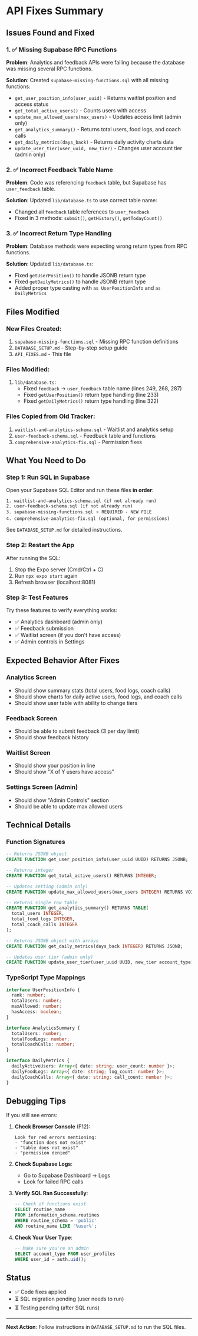 # API Fixes Summary

## Issues Found and Fixed

### 1. ✅ Missing Supabase RPC Functions
**Problem**: Analytics and feedback APIs were failing because the database was missing several RPC functions.

**Solution**: Created `supabase-missing-functions.sql` with all missing functions:
- `get_user_position_info(user_uuid)` - Returns waitlist position and access status
- `get_total_active_users()` - Counts users with access
- `update_max_allowed_users(max_users)` - Updates access limit (admin only)
- `get_analytics_summary()` - Returns total users, food logs, and coach calls
- `get_daily_metrics(days_back)` - Returns daily activity charts data
- `update_user_tier(user_uuid, new_tier)` - Changes user account tier (admin only)

### 2. ✅ Incorrect Feedback Table Name
**Problem**: Code was referencing `feedback` table, but Supabase has `user_feedback` table.

**Solution**: Updated `lib/database.ts` to use correct table name:
- Changed all `feedback` table references to `user_feedback`
- Fixed in 3 methods: `submit()`, `getHistory()`, `getTodayCount()`

### 3. ✅ Incorrect Return Type Handling
**Problem**: Database methods were expecting wrong return types from RPC functions.

**Solution**: Updated `lib/database.ts`:
- Fixed `getUserPosition()` to handle JSONB return type
- Fixed `getDailyMetrics()` to handle JSONB return type
- Added proper type casting with `as UserPositionInfo` and `as DailyMetrics`

## Files Modified

### New Files Created:
1. `supabase-missing-functions.sql` - Missing RPC function definitions
2. `DATABASE_SETUP.md` - Step-by-step setup guide
3. `API_FIXES.md` - This file

### Files Modified:
1. `lib/database.ts`:
   - Fixed `feedback` → `user_feedback` table name (lines 249, 268, 287)
   - Fixed `getUserPosition()` return type handling (line 233)
   - Fixed `getDailyMetrics()` return type handling (line 322)

### Files Copied from Old Tracker:
1. `waitlist-and-analytics-schema.sql` - Waitlist and analytics setup
2. `user-feedback-schema.sql` - Feedback table and functions
3. `comprehensive-analytics-fix.sql` - Permission fixes

## What You Need to Do

### Step 1: Run SQL in Supabase
Open your Supabase SQL Editor and run these files **in order**:

```
1. waitlist-and-analytics-schema.sql (if not already run)
2. user-feedback-schema.sql (if not already run)
3. supabase-missing-functions.sql ⭐ REQUIRED - NEW FILE
4. comprehensive-analytics-fix.sql (optional, for permissions)
```

See `DATABASE_SETUP.md` for detailed instructions.

### Step 2: Restart the App
After running the SQL:
1. Stop the Expo server (Cmd/Ctrl + C)
2. Run `npx expo start` again
3. Refresh browser (localhost:8081)

### Step 3: Test Features
Try these features to verify everything works:
- ✅ Analytics dashboard (admin only)
- ✅ Feedback submission
- ✅ Waitlist screen (if you don't have access)
- ✅ Admin controls in Settings

## Expected Behavior After Fixes

### Analytics Screen
- Should show summary stats (total users, food logs, coach calls)
- Should show charts for daily active users, food logs, and coach calls
- Should show user table with ability to change tiers

### Feedback Screen
- Should be able to submit feedback (3 per day limit)
- Should show feedback history

### Waitlist Screen
- Should show your position in line
- Should show "X of Y users have access"

### Settings Screen (Admin)
- Should show "Admin Controls" section
- Should be able to update max allowed users

## Technical Details

### Function Signatures

```sql
-- Returns JSONB object
CREATE FUNCTION get_user_position_info(user_uuid UUID) RETURNS JSONB;

-- Returns integer
CREATE FUNCTION get_total_active_users() RETURNS INTEGER;

-- Updates setting (admin only)
CREATE FUNCTION update_max_allowed_users(max_users INTEGER) RETURNS VOID;

-- Returns single row table
CREATE FUNCTION get_analytics_summary() RETURNS TABLE(
  total_users INTEGER,
  total_food_logs INTEGER,
  total_coach_calls INTEGER
);

-- Returns JSONB object with arrays
CREATE FUNCTION get_daily_metrics(days_back INTEGER) RETURNS JSONB;

-- Updates user tier (admin only)
CREATE FUNCTION update_user_tier(user_uuid UUID, new_tier account_type) RETURNS VOID;
```

### TypeScript Type Mappings

```typescript
interface UserPositionInfo {
  rank: number;
  totalUsers: number;
  maxAllowed: number;
  hasAccess: boolean;
}

interface AnalyticsSummary {
  totalUsers: number;
  totalFoodLogs: number;
  totalCoachCalls: number;
}

interface DailyMetrics {
  dailyActiveUsers: Array<{ date: string; user_count: number }>;
  dailyFoodLogs: Array<{ date: string; log_count: number }>;
  dailyCoachCalls: Array<{ date: string; call_count: number }>;
}
```

## Debugging Tips

If you still see errors:

1. **Check Browser Console** (F12):
   ```
   Look for red errors mentioning:
   - "function does not exist"
   - "table does not exist"
   - "permission denied"
   ```

2. **Check Supabase Logs**:
   - Go to Supabase Dashboard → Logs
   - Look for failed RPC calls

3. **Verify SQL Ran Successfully**:
   ```sql
   -- Check if functions exist
   SELECT routine_name
   FROM information_schema.routines
   WHERE routine_schema = 'public'
   AND routine_name LIKE '%user%';
   ```

4. **Check Your User Type**:
   ```sql
   -- Make sure you're an admin
   SELECT account_type FROM user_profiles
   WHERE user_id = auth.uid();
   ```

## Status

- ✅ Code fixes applied
- ⏳ SQL migration pending (user needs to run)
- ⏳ Testing pending (after SQL runs)

---

**Next Action**: Follow instructions in `DATABASE_SETUP.md` to run the SQL files.
